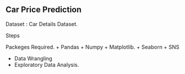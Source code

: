 ## **Car Price Prediction**

Dataset : Car Details Dataset.

Steps

Packeges Required.
      + Pandas
      + Numpy
      + Matplotlib.
      + Seaborn
      + SNS

      
+ Data Wrangling
+ Exploratory Data Analysis.
